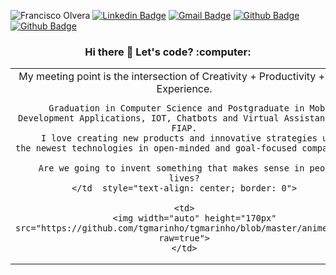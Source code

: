 ![Francisco Olvera](https://firebasestorage.googleapis.com/v0/b/portifoil-bcd7d.appspot.com/o/company-logos%2Fgithub-header.png?alt=media&token=53044c51-3322-469a-8649-63f79d5f7997)
[![Linkedin Badge](https://img.shields.io/badge/-Francisco%20Olvera-544290?style=flat-square&logo=Linkedin&logoColor=white&link=https://www.linkedin.com/in/francisco-olvera-relirk/)](https://www.linkedin.com/in/francisco-olvera-relirk/)
[![Gmail Badge](https://img.shields.io/badge/-olverajunior2014@gmail.com-544290?style=flat-square&logo=Gmail&logoColor=white&link=mailto:olverajunior2014@gmail.com)](mailto:olverajunior2014@gmail.com)
[![Github Badge](https://img.shields.io/badge/-FinanZero-544290?style=flat-square&logo=Github&logoColor=white&link=https://github.com/finanzero/)](https://github.com/finanzero/)
[![Github Badge](https://img.shields.io/badge/-Relirk%20Software-544290?style=flat-square&logo=Github&logoColor=white&link=https://github.com/relirk-software/)](https://github.com/relirk-software/)

<h3 style="text-align: center;">Hi there 👋 Let's code? :computer:</h3>

<table boder="0" style="border: 0">
<tr  style="text-align: center; border: 0">  
    <td  style="text-align: center; border: 0">
        My meeting point is the intersection of Creativity + Productivity + User Experience.

        Graduation in Computer Science and Postgraduate in Mobile Development Applications, IOT, Chatbots and Virtual Assistants by FIAP.
        I love creating new products and innovative strategies using the newest technologies in open-minded and goal-focused companies.

        Are we going to invent something that makes sense in people's lives?
    </td  style="text-align: center; border: 0">

    <td>
        <img width="auto" height="170px" src="https://github.com/tgmarinho/tgmarinho/blob/master/anime.gif?raw=true">
    </td>
</tr>
</table>

